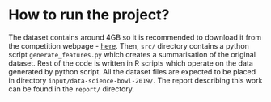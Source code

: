 # How to run the project?
The dataset contains around 4GB so it is recommended to download it from the competition webpage - [here](https://www.kaggle.com/c/data-science-bowl-2019/data).
Then, `src/` directory contains a python script `generate_features.py` which creates a summarisation of the original dataset.
Rest of the code is written in R scripts which operate on the data generated by python script.
All the dataset files are expected to be placed in directory `input/data-science-bowl-2019/`.
The report describing this work can be found in the `report/` directory.
